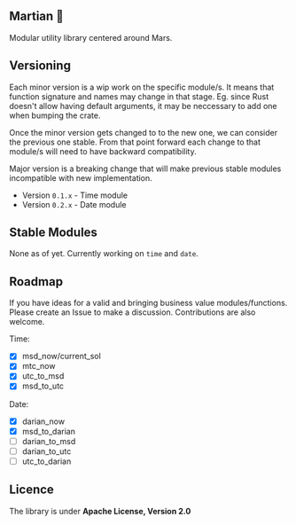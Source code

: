 ## Martian 👾

Modular utility library centered around Mars.

## Versioning

Each minor version is a wip work on the specific module/s. It means that function signature and names may change in that stage. Eg. since Rust doesn't allow having default arguments, it may be neccessary to add one when bumping the crate.

Once the minor version gets changed to to the new one, we can consider the previous one stable. From that point forward each change to that module/s will need to have backward compatibility.

Major version is a breaking change that will make previous stable modules incompatible with new implementation.

- Version `0.1.x` - Time module
- Version `0.2.x` - Date module

## Stable Modules

None as of yet. Currently working on `time` and `date`.

## Roadmap

If you have ideas for a valid and bringing business value modules/functions. Please create an Issue to make a discussion. Contributions are also welcome.

Time:

- [x] msd_now/current_sol
- [x] mtc_now
- [x] utc_to_msd
- [x] msd_to_utc

Date:

- [x] darian_now
- [x] msd_to_darian
- [ ] darian_to_msd
- [ ] darian_to_utc
- [ ] utc_to_darian

## Licence

The library is under **Apache License, Version 2.0**
